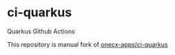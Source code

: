 # ci-quarkus

Quarkus Github Actions

This repository is manual fork of [onecx-apps/ci-quarkus](https://github.com/onecx-apps/ci-quarkus)